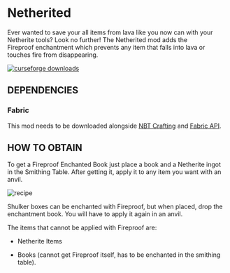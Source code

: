 # Netherited

Ever wanted to save your all items from lava like you now can with your Netherite tools? Look no further! The Netherited mod adds the Fireproof enchantment which prevents any item that falls into lava or touches fire from disappearing.

[![curseforge downloads](http://cf.way2muchnoise.eu/394829.svg)](https://www.curseforge.com/minecraft/mc-mods/fabric-netherited)

## DEPENDENCIES
### Fabric

This mod needs to be downloaded alongside [NBT Crafting](https://www.curseforge.com/minecraft/mc-mods/nbt-crafting) and [Fabric API](https://www.curseforge.com/minecraft/mc-mods/fabric-api).
 

## HOW TO OBTAIN

To get a Fireproof Enchanted Book just place a book and a Netherite ingot in the Smithing Table. After getting it, apply it to any item you want with an anvil.

![recipe](https://github.com/polpg/Netherited/blob/fabric/recipe.png)


Shulker boxes can be enchanted with Fireproof, but when placed, drop the enchantment book. You will have to apply it again in an anvil.


The items that cannot be applied with Fireproof are:

- Netherite Items

- Books (cannot get Fireproof itself, has to be enchanted in the smithing table).


